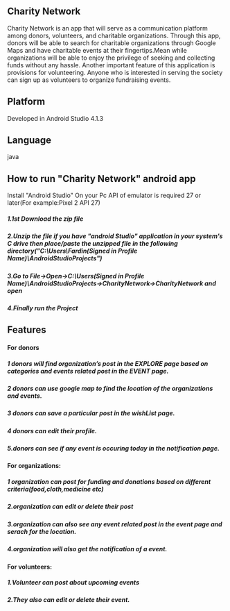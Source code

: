 ## Charity Network
Charity Network is an app that will serve as a communication platform among donors, volunteers, and charitable organizations. Through this app, donors will be able to search for charitable organizations through Google Maps and have charitable events at their fingertips.Mean while organizations will be able to enjoy the privilege of seeking and collecting funds without any hassle. Another important feature of this application is provisions for volunteering. Anyone who
is interested in serving the society can sign up as volunteers to organize fundraising events.

## Platform
Developed in Android Studio 4.1.3

## Language
java
## How to run "Charity Network" android app
Install "Android Studio" On your Pc API of emulator is required 27 or later(For example:Pixel 2 API 27)
##### 1.1st Download the zip file
##### 2.Unzip the file if you have "android Studio" application in your system's C drive then place/paste the unzipped file in the following directory("C:\Users\Fardin(Signed in Profile Name)\AndroidStudioProjects")
##### 3.Go to File->Open->C:\Users\(Signed in Profile Name)\AndroidStudioProjects->CharityNetwork->CharityNetwork and open
##### 4.Finally run the Project
## Features
#### For donors
##### 1 donors will find organization’s post in the EXPLORE page based on categories and events related post in the EVENT page.
##### 2 donors can use google map to find the location of the organizations and events.
##### 3 donors can save a particular post in the wishList page.
##### 4 donors can edit their profile.
##### 5.donors can see if any event is occuring today in the notification page.
#### For organizations:
##### 1 organization can post for funding and donations based on different criteria(food,cloth,medicine etc)
##### 2.organization can edit or delete their post
##### 3.organization can also see any event related post in the event page and serach for the location.
##### 4.organization will also get the notification of a event.
#### For volunteers:
##### 1.Volunteer can post about upcoming events
#####  2.They also can edit or delete their event.

